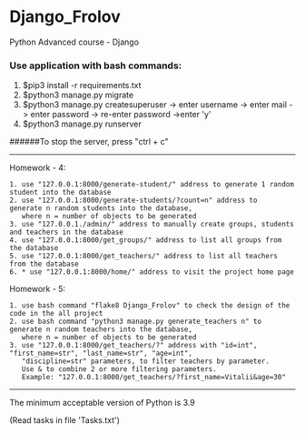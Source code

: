 # Django_Frolov
Python Advanced course - Django


### Use application with bash commands:

1. $pip3 install -r requirements.txt
2. $python3 manage.py migrate
3. $python3 manage.py createsuperuser -> enter username -> enter mail -> enter password -> re-enter password ->enter 'y'
4. $python3 manage.py runserver

######To stop the server, press "ctrl + c"

---

Homework - 4:

    1. use "127.0.0.1:8000/generate-student/" address to generate 1 random student into the database
    2. use "127.0.0.1:8000/generate-students/?count=n" address to  generate n random students into the database,
       where n = number of objects to be generated
    3. use "127.0.0.1./admin/" address to manually create groups, students and teachers in the database
    4. use "127.0.0.1:8000/get_groups/" address to list all groups from the database
    5. use "127.0.0.1:8000/get_teachers/" address to list all teachers from the database
    6. * use "127.0.0.1:8000/home/" address to visit the project home page
 
Homework - 5:

    1. use bash command "flake8 Django_Frolov" to check the design of the code in the all project
    2. use bash command "python3 manage.py generate_teachers n" to  generate n random teachers into the database,
       where n = number of objects to be generated
    3. use "127.0.0.1:8000/get_teachers/?" address with "id=int", "first_name=str", "last_name=str", "age=int",
       "discipline=str" parameters, to filter teachers by parameter. 
       Use & to combine 2 or more filtering parameters.
       Example: "127.0.0.1:8000/get_teachers/?first_name=Vitalii&age=30"

---
The minimum acceptable version of Python is 3.9

(Read tasks in file 'Tasks.txt')
